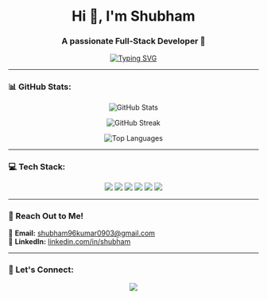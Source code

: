 <h1 align="center">Hi 👋, I'm Shubham</h1>
<h3 align="center">A passionate Full-Stack Developer 🚀</h3>

<p align="center">
  <a href="https://github.com/DenverCoder1/readme-typing-svg">
    <img src="https://readme-typing-svg.demolab.com?font=Fira+Code&size=18&pause=1000&color=F7A5A5&width=435&lines=Backend+Developer;MongoDB%2C+Express%2C+React%2C+Node.js+Python%2C+Next.js%2C" alt="Typing SVG" />
  </a>
</p>

---

### 📊 GitHub Stats:
<p align="center">
  <img src="https://github-readme-stats.vercel.app/api?username=shubham-0903&show_icons=true&theme=radical" alt="GitHub Stats" />
</p>
<p align="center">
  <img src="https://github-readme-streak-stats.herokuapp.com/?user=shubham-0903&theme=radical" alt="GitHub Streak" />
</p>
<p align="center">
  <img src="https://github-readme-stats.vercel.app/api/top-langs/?username=shubham0903&layout=compact&theme=radical" alt="Top Languages" />
</p>

---

### 💻 Tech Stack:
<p align="center">
  <img src="https://img.shields.io/badge/MongoDB-47A248?style=for-the-badge&logo=mongodb&logoColor=white" />
  <img src="https://img.shields.io/badge/Express.js-000000?style=for-the-badge&logo=express&logoColor=white" />
  <img src="https://img.shields.io/badge/React-61DAFB?style=for-the-badge&logo=react&logoColor=black" />
  <img src="https://img.shields.io/badge/Node.js-339933?style=for-the-badge&logo=node.js&logoColor=white" />
  <img src="https://img.shields.io/badge/Next.js-000000?style=for-the-badge&logo=next.js&logoColor=white" />
  <img src="https://img.shields.io/badge/GitHub-181717?style=for-the-badge&logo=github&logoColor=white" />
</p>

---

### 📧 Reach Out to Me!
💌 **Email:** [shubham96kumar0903@gmail.com](mailto:shubham.email@shubham96kumar0903@gmail.com)  
🔗 **LinkedIn:** [linkedin.com/in/shubham](https://linkedin.com/in/shubham-kumar-a699ab190)  
  

---

### 🔗 Let's Connect:
<p align="center">
<!--   <a href="https://twitter.com/shubham">
    <img src="https://img.shields.io/badge/Twitter-1DA1F2?style=for-the-badge&logo=twitter&logoColor=white"/>
  </a> -->
  <a href="https://linkedin.com/in/shubham-kumar-a699ab190">
    <img src="https://img.shields.io/badge/LinkedIn-0077B5?style=for-the-badge&logo=linkedin&logoColor=white"/>
  </a>
<!--   <a href="https://github.com/shubham-username">
    <img src="https://img.shields.io/badge/GitHub-181717?style=for-the-badge&logo=github&logoColor=white"/> -->
  </a>
</p>
